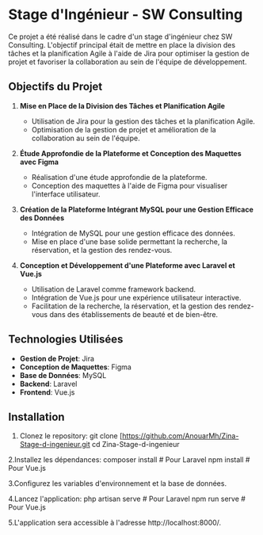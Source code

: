 # Stage d'Ingénieur - SW Consulting

Ce projet a été réalisé dans le cadre d'un stage d'ingénieur chez SW Consulting. L'objectif principal était de mettre en place la division des tâches et la planification Agile à l'aide de Jira pour optimiser la gestion de projet et favoriser la collaboration au sein de l'équipe de développement.

## Objectifs du Projet

1. **Mise en Place de la Division des Tâches et Planification Agile**
   - Utilisation de Jira pour la gestion des tâches et la planification Agile.
   - Optimisation de la gestion de projet et amélioration de la collaboration au sein de l'équipe.

2. **Étude Approfondie de la Plateforme et Conception des Maquettes avec Figma**
   - Réalisation d'une étude approfondie de la plateforme.
   - Conception des maquettes à l'aide de Figma pour visualiser l'interface utilisateur.

3. **Création de la Plateforme Intégrant MySQL pour une Gestion Efficace des Données**
   - Intégration de MySQL pour une gestion efficace des données.
   - Mise en place d'une base solide permettant la recherche, la réservation, et la gestion des rendez-vous.

4. **Conception et Développement d'une Plateforme avec Laravel et Vue.js**
   - Utilisation de Laravel comme framework backend.
   - Intégration de Vue.js pour une expérience utilisateur interactive.
   - Facilitation de la recherche, la réservation, et la gestion des rendez-vous dans des établissements de beauté et de bien-être.

## Technologies Utilisées

- **Gestion de Projet**: Jira
- **Conception de Maquettes**: Figma
- **Base de Données**: MySQL
- **Backend**: Laravel
- **Frontend**: Vue.js

## Installation

1. Clonez le repository:
git clone [https://github.com/AnouarMh/Zina-Stage-d-ingenieur.git
cd Zina-Stage-d-ingenieur

2.Installez les dépendances:
composer install  # Pour Laravel
npm install       # Pour Vue.js

3.Configurez les variables d'environnement et la base de données.

4.Lancez l'application:
php artisan serve  # Pour Laravel
npm run serve      # Pour Vue.js

5.L'application sera accessible à l'adresse http://localhost:8000/.



